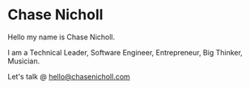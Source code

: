 # Chase Nicholl

Hello my name is Chase Nicholl.

I am a Technical Leader, Software Engineer, Entrepreneur, Big Thinker, Musician.

Let's talk @ hello@chasenicholl.com